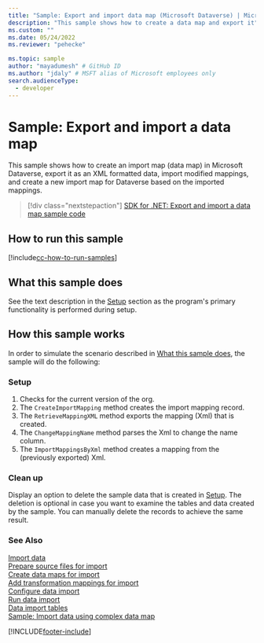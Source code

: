 ```yaml
---
title: "Sample: Export and import data map (Microsoft Dataverse) | Microsoft Docs" # Intent and product brand in a unique string of 43-59 chars including spaces
description: "This sample shows how to create a data map and export it" # 115-145 characters including spaces. This abstract displays in the search result.
ms.custom: ""
ms.date: 05/24/2022
ms.reviewer: "pehecke"

ms.topic: sample
author: "mayadumesh" # GitHub ID
ms.author: "jdaly" # MSFT alias of Microsoft employees only
search.audienceType:
  - developer
---
```


# Sample: Export and import a data map

This sample shows how to create an import map (data map) in Microsoft Dataverse, export it as an XML formatted data, import modified mappings, and create a new import map for Dataverse based on the imported mappings.

> [!div class="nextstepaction"]
> [SDK for .NET: Export and import a data map sample code](https://github.com/microsoft/PowerApps-Samples/tree/master/dataverse/orgsvc/C%23/ExportImportDataMap)

## How to run this sample

[!include[cc-how-to-run-samples](../../includes/cc-how-to-run-samples.md)]

## What this sample does

See the text description in the [Setup](#setup) section as the program's primary functionality is performed during setup.

## How this sample works

In order to simulate the scenario described in [What this sample does](#what-this-sample-does), the sample will do the following:

### Setup

1. Checks for the current version of the org.
2. The `CreateImportMapping` method creates the import mapping record.
3. The `RetrieveMappingXML` method exports the mapping (Xml) that is created.
4. The `ChangeMappingName` method parses the Xml to change the name column.
5. The `ImportMappingsByXml` method creates a mapping from the (previously exported) Xml.

### Clean up

Display an option to delete the sample data that is created in [Setup](#setup). The deletion is optional in case you want to examine the tables and data created by the sample. You can manually delete the records to achieve the same result.

### See Also

[Import data](../../import-data.md)<br />
[Prepare source files for import](../../prepare-source-files-import.md)<br />
[Create data maps for import](../../create-data-maps-for-import.md)<br />
[Add transformation mappings for import](../../add-transformation-mappings-import.md)<br />
[Configure data import](../../configure-data-import.md)<br />
[Run data import](../../run-data-import.md)<br />
[Data import tables](../../data-import-entities.md)<br />
[Sample: Import data using complex data map](import-data-complex-data-map.md)<br />

[!INCLUDE[footer-include](../../../../includes/footer-banner.md)]
